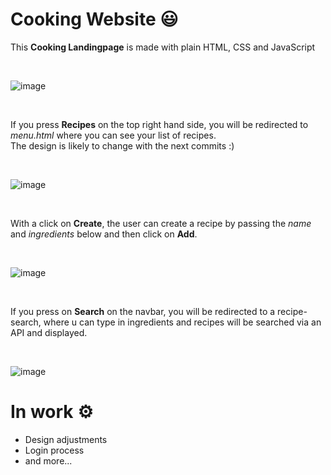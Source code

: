 # Cooking Website 😃

This __Cooking Landingpage__ is made with plain HTML, CSS and JavaScript

<br />

![image](https://github.com/adriianoo/recipes-website/assets/84389909/888e4ace-cd4b-492a-a295-864405aba1b7)

<br />

If you press __Recipes__ on the top right hand side, you will be redirected to _menu.html_ where you can see your list of recipes.
<br />The design is likely to change with the next commits :)

<br />

![image](https://github.com/adriianoo/recipes-website/assets/84389909/8951e6f9-6be0-4eac-ad5c-3d0633c71d7c)

<br />

With a click on __Create__, the user can create a recipe by passing the _name_ and _ingredients_ below and then click on __Add__.

<br />

![image](https://github.com/adriianoo/recipes-website/assets/84389909/3137df4c-a049-4af0-8ede-e1fdc5502204)

<br />

If you press on __Search__ on the navbar, you will be redirected to a recipe-search, where u can type in ingredients and recipes will be searched via an API and displayed.

<br />

![image](https://github.com/adriianoo/recipes-website/assets/84389909/b48f1278-c7f4-4a6b-b07e-8624a75644f7)


# In work ⚙️
- Design adjustments
- Login process
- and more...
